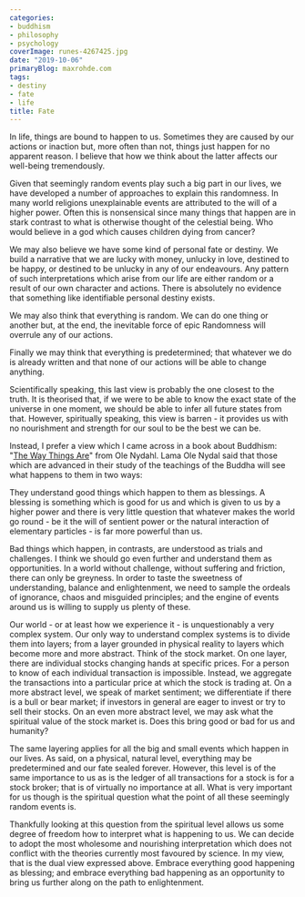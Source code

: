 ```yaml
---
categories:
- buddhism
- philosophy
- psychology
coverImage: runes-4267425.jpg
date: "2019-10-06"
primaryBlog: maxrohde.com
tags:
- destiny
- fate
- life
title: Fate
---
```


In life, things are bound to happen to us. Sometimes they are caused by our actions or inaction but, more often than not, things just happen for no apparent reason. I believe that how we think about the latter affects our well-being tremendously.

Given that seemingly random events play such a big part in our lives, we have developed a number of approaches to explain this randomness. In many world religions unexplainable events are attributed to the will of a higher power. Often this is nonsensical since many things that happen are in stark contrast to what is otherwise thought of the celestial being. Who would believe in a god which causes children dying from cancer?

We may also believe we have some kind of personal fate or destiny. We build a narrative that we are lucky with money, unlucky in love, destined to be happy, or destined to be unlucky in any of our endeavours. Any pattern of such interpretations which arise from our life are either random or a result of our own character and actions. There is absolutely no evidence that something like identifiable personal destiny exists.

We may also think that everything is random. We can do one thing or another but, at the end, the inevitable force of epic Randomness will overrule any of our actions.

Finally we may think that everything is predetermined; that whatever we do is already written and that none of our actions will be able to change anything.

Scientifically speaking, this last view is probably the one closest to the truth. It is theorised that, if we were to be able to know the exact state of the universe in one moment, we should be able to infer all future states from that. However, spiritually speaking, this view is barren - it provides us with no nourishment and strength for our soul to be the best we can be.

Instead, I prefer a view which I came across in a book about Buddhism: "[The Way Things Are](https://www.amazon.com/Way-Things-Are-Approach-Buddhism/dp/1846940427)" from Ole Nydahl. Lama Ole Nydal said that those which are advanced in their study of the teachings of the Buddha will see what happens to them in two ways:

They understand good things which happen to them as blessings. A blessing is something which is good for us and which is given to us by a higher power and there is very little question that whatever makes the world go round - be it the will of sentient power or the natural interaction of elementary particles - is far more powerful than us.

Bad things which happen, in contrasts, are understood as trials and challenges. I think we should go even further and understand them as opportunities. In a world without challenge, without suffering and friction, there can only be greyness. In order to taste the sweetness of understanding, balance and enlightenment, we need to sample the ordeals of ignorance, chaos and misguided principles; and the engine of events around us is willing to supply us plenty of these.

Our world - or at least how we experience it - is unquestionably a very complex system. Our only way to understand complex systems is to divide them into layers; from a layer grounded in physical reality to layers which become more and more abstract. Think of the stock market. On one layer, there are individual stocks changing hands at specific prices. For a person to know of each individual transaction is impossible. Instead, we aggregate the transactions into a particular price at which the stock is trading at. On a more abstract level, we speak of market sentiment; we differentiate if there is a bull or bear market; if investors in general are eager to invest or try to sell their stocks. On an even more abstract level, we may ask what the spiritual value of the stock market is. Does this bring good or bad for us and humanity?

The same layering applies for all the big and small events which happen in our lives. As said, on a physical, natural level, everything may be predetermined and our fate sealed forever. However, this level is of the same importance to us as is the ledger of all transactions for a stock is for a stock broker; that is of virtually no importance at all. What is very important for us though is the spiritual question what the point of all these seemingly random events is.

Thankfully looking at this question from the spiritual level allows us some degree of freedom how to interpret what is happening to us. We can decide to adopt the most wholesome and nourishing interpretation which does not conflict with the theories currently most favoured by science. In my view, that is the dual view expressed above. Embrace everything good happening as blessing; and embrace everything bad happening as an opportunity to bring us further along on the path to enlightenment.